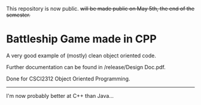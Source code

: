 This repository is now public. ~~will be made public on May 5th, the end of the semester.~~

# Battleship Game made in CPP

A very good example of (mostly) clean object oriented code.

Further documentation can be found in /release/Design Doc.pdf.

Done for CSCI2312 Object Oriented Programming.

---

I'm now probably better at C++ than Java...

